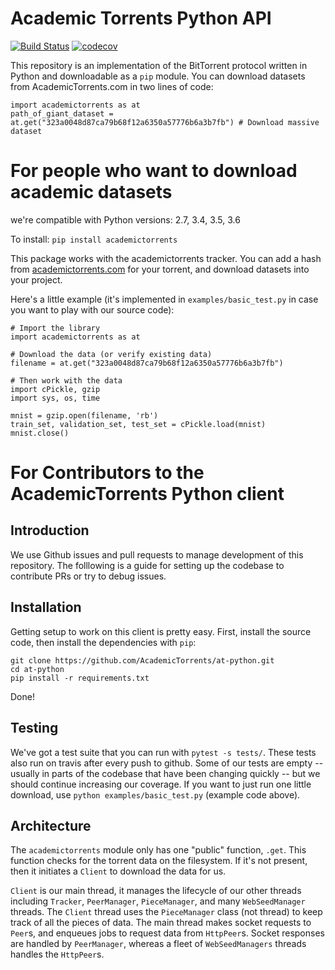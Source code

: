# Academic Torrents Python API

[![Build Status](https://travis-ci.org/AcademicTorrents/at-python.svg?branch=master)](https://travis-ci.org/AcademicTorrents/at-python)
[![codecov](https://codecov.io/gh/AcademicTorrents/at-python/branch/master/graph/badge.svg)](https://codecov.io/gh/AcademicTorrents/python-r-api)

This repository is an implementation of the BitTorrent protocol written in Python and downloadable as a `pip` module. You can download datasets from AcademicTorrents.com in two lines of code:
```
import academictorrents as at
path_of_giant_dataset = at.get("323a0048d87ca79b68f12a6350a57776b6a3b7fb") # Download massive dataset
```

# For people who want to download academic datasets
we're compatible with Python versions: 2.7, 3.4, 3.5, 3.6

To install:
`pip install academictorrents`

This package works with the academictorrents tracker. You can add a hash from [academictorrents.com](academictorrents.com) for your torrent, and download datasets into your project.

Here's a little example (it's implemented in `examples/basic_test.py` in case you want to play with our source code):
```
# Import the library
import academictorrents as at

# Download the data (or verify existing data)
filename = at.get("323a0048d87ca79b68f12a6350a57776b6a3b7fb")

# Then work with the data
import cPickle, gzip
import sys, os, time

mnist = gzip.open(filename, 'rb')
train_set, validation_set, test_set = cPickle.load(mnist)
mnist.close()
```


# For Contributors to the AcademicTorrents Python client
## Introduction
We use Github issues and pull requests to manage development of this repository. The folllowing is a guide for setting up the codebase to contribute PRs or try to debug issues.

## Installation
Getting setup to work on this client is pretty easy. First, install the source code, then install the dependencies with `pip`:

```
git clone https://github.com/AcademicTorrents/at-python.git
cd at-python
pip install -r requirements.txt
```
Done!

## Testing
We've got a test suite that you can run with `pytest -s tests/`. These tests also run on travis after every push to github. Some of our tests are empty -- usually in parts of the codebase that have been changing quickly -- but we should continue increasing our coverage. If you want to just run one little download, use `python examples/basic_test.py` (example code above). 

## Architecture
The `academictorrents` module only has one "public" function, `.get`. This function checks for the torrent data on the filesystem. If it's not present, then it initiates a `Client` to download the data for us.

`Client` is our main thread, it manages the lifecycle of our other threads including `Tracker`, `PeerManager`, `PieceManager`, and many `WebSeedManager` threads. The `Client` thread uses the `PieceManager` class (not thread) to keep track of all the pieces of data. The main thread makes socket requests to `Peer`s, and enqueues jobs to request data from `HttpPeer`s. Socket responses are handled by `PeerManager`, whereas a fleet of `WebSeedManagers` threads handles the `HttpPeer`s.
